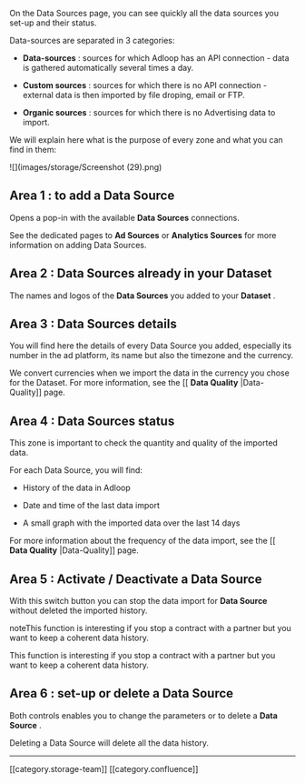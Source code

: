 On the Data Sources page, you can see quickly all the data sources you set-up and their status.

Data-sources are separated in 3 categories: 


*  **Data-sources** : sources for which Adloop has an API connection - data is gathered automatically several times a day.


*  **Custom sources** : sources for which there is no API connection - external data is then imported by file droping, email or FTP.


*  **Organic sources** : sources for which there is no Advertising data to import.



We will explain here what is the purpose of every zone and what you can find in them: 



![](images/storage/Screenshot (29).png)


## Area 1 :   to add a Data Source
Opens a pop-in with the available  **Data Sources**  connections. 

See the dedicated pages to  **Ad Sources**  or  **Analytics Sources**  for more information on adding Data Sources. 


## Area 2 : Data Sources already in your Dataset
 The names and logos of the  **Data Sources**  you added to your  **Dataset** .


## Area 3 : Data Sources details
You will find here the details of every Data Source you added, especially its number in the ad platform, its name but also the timezone and the currency. 

We convert currencies when we import the data in the currency you chose for the Dataset. For more information, see the [[ **Data Quality** |Data-Quality]] page. 


## Area 4 : Data Sources status
This zone is important to check the quantity and quality of the imported data. 

For each Data Source, you will find: 


* History of the data in Adloop


* Date and time of the last data import


* A small graph with the imported data over the last 14 days 



For more information about the frequency of the data import, see the [[ **Data Quality** |Data-Quality]] page. 


## Area 5 : Activate / Deactivate a Data Source 
With this switch button you can stop the data import for  **Data Source**  without deleted the imported history. 

noteThis function is interesting if you stop a contract with a partner but you want to keep a coherent data history. 

This function is interesting if you stop a contract with a partner but you want to keep a coherent data history. 


## Area 6 : set-up or delete a Data Source
Both controls enables you to change the parameters or to delete a  **Data Source** . 

Deleting a Data Source will delete all the data history. 





*****

[[category.storage-team]] 
[[category.confluence]] 
